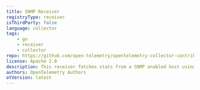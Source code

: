 ```yaml
---
title: SNMP Receiver
registryType: receiver
isThirdParty: false
language: collector
tags:
    - go
    - receiver
    - collector
repo: https://github.com/open-telemetry/opentelemetry-collector-contrib/tree/main/receiver/snmpreceiver
license: Apache 2.0
description: This receiver fetches stats from a SNMP enabled host using a [golang
authors: OpenTelemetry Authors
otVersion: latest
---
```

